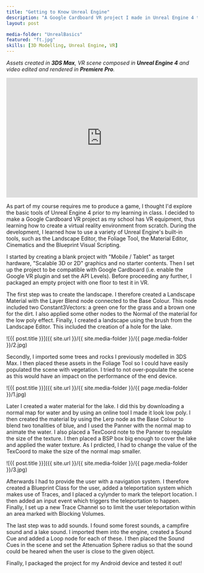 ```yaml
---
title: "Getting to Know Unreal Engine"
description: "A Google Cardboard VR project I made in Unreal Engine 4 to getting used to the basics of this game engine."
layout: post

media-folder: "UnrealBasics"
featured: "ft.jpg"
skills: [3D Modelling, Unreal Engine, VR]
---
```

*Assets created in **3DS Max**, VR scene composed in **Unreal Engine 4** and video edited and rendered in **Premiere Pro**.*

<iframe width="100%" height="315" src="https://www.youtube.com/embed/YvxGUpy1YLg" frameborder="0" allowfullscreen></iframe>

As part of my course requires me to produce a game, I thought I'd explore the basic tools of Unreal Engine 4 prior to my learning in class. I decided to make a Google Cardboard VR project as my school has VR equipment, thus learning how to create a virtual reality environment from scratch. During the development, I learned how to use a variety of Unreal Engine's built-in tools, such as the Landscape Editor, the Foliage Tool, the Material Editor, Cinematics and the Blueprint Visual Scripting.

I started by creating a blank project with "Mobile / Tablet" as target hardware, "Scalable 3D or 2D" graphics and no starter contents. Then I set up the project to be compatible with Google Cardboard (i.e. enable the Google VR plugin and set the API Levels). Before proceeding any further, I packaged an empty project with one floor to test it in VR.

The first step was to create the landscape. I therefore created a Landscape Material with the Layer Blend node connected to the Base Colour. This node included two Constant3Vectors: a green one for the grass and a brown one for the dirt. I also applied some other nodes to the Normal of the material for the low poly effect. Finally, I created a landscape using the brush from the Landscape Editor. This included the creation of a hole for the lake.

![{{ post.title }}]({{ site.url  }}/{{ site.media-folder }}/{{ page.media-folder }}/2.jpg)

Secondly, I imported some trees and rocks I previously modelled in 3DS Max. I then placed these assets in the Foliage Tool so I could have easily populated the scene with vegetation. I tried to not over-populate the scene as this would have an impact on the performance of the end device.

![{{ post.title }}]({{ site.url  }}/{{ site.media-folder }}/{{ page.media-folder }}/1.jpg)

Later I created a water material for the lake. I did this by downloading a normal map for water and by using an online tool I made it look low poly. I then created the material by using the Lerp node as the Base Colour to blend two tonalities of blue, and I used the Panner with the normal map to animate the water. I also placed a TexCoord note to the Panner to regulate the size of the texture. I then placed a BSP box big enough to cover the lake and applied the water texture. As I prdicted, I had to change the value of the TexCoord to make the size of the normal map smaller.

![{{ post.title }}]({{ site.url  }}/{{ site.media-folder }}/{{ page.media-folder }}/3.jpg)

Afterwards I had to provide the user with a navigation system. I therefore created a Blueprint Class for the user, added a teleportation system which makes use of Traces, and I placed a cylynder to mark the teleport location. I then added an input event which triggers the teleportation to happen. Finally, I set up a new Trace Channel so to limit the user teleportation within an area marked with Blocking Volumes.

The last step was to add sounds. I found some forest sounds, a campfire sound and a lake sound. I imported them into the engine, created a Sound Cue and added a Loop node for each of these. I then placed the Sound Cues in the scene and set the Attenuation Sphere radius so that the sound could be heared when the user is close to the given object.

Finally, I packaged the project for my Android device and tested it out!
